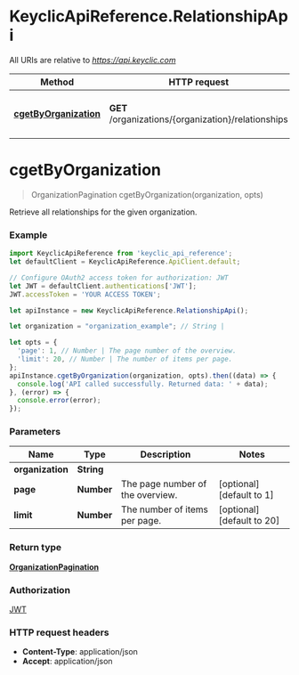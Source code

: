 # KeyclicApiReference.RelationshipApi

All URIs are relative to *https://api.keyclic.com*

Method | HTTP request | Description
------------- | ------------- | -------------
[**cgetByOrganization**](RelationshipApi.md#cgetByOrganization) | **GET** /organizations/{organization}/relationships | Retrieve all relationships for the given organization.


<a name="cgetByOrganization"></a>
# **cgetByOrganization**
> OrganizationPagination cgetByOrganization(organization, opts)

Retrieve all relationships for the given organization.

### Example
```javascript
import KeyclicApiReference from 'keyclic_api_reference';
let defaultClient = KeyclicApiReference.ApiClient.default;

// Configure OAuth2 access token for authorization: JWT
let JWT = defaultClient.authentications['JWT'];
JWT.accessToken = 'YOUR ACCESS TOKEN';

let apiInstance = new KeyclicApiReference.RelationshipApi();

let organization = "organization_example"; // String | 

let opts = { 
  'page': 1, // Number | The page number of the overview.
  'limit': 20, // Number | The number of items per page.
};
apiInstance.cgetByOrganization(organization, opts).then((data) => {
  console.log('API called successfully. Returned data: ' + data);
}, (error) => {
  console.error(error);
});

```

### Parameters

Name | Type | Description  | Notes
------------- | ------------- | ------------- | -------------
 **organization** | **String**|  | 
 **page** | **Number**| The page number of the overview. | [optional] [default to 1]
 **limit** | **Number**| The number of items per page. | [optional] [default to 20]

### Return type

[**OrganizationPagination**](OrganizationPagination.md)

### Authorization

[JWT](../README.md#JWT)

### HTTP request headers

 - **Content-Type**: application/json
 - **Accept**: application/json

